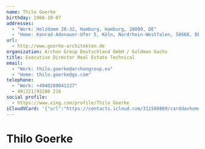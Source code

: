 ```yaml
---
name: Thilo Goerke
birthday: 1968-10-07
addresses:
  - "Work: Holzdamm 28-32, Hamburg, Hamburg, 20099, DE"
  - "Home: Konrad-Adenauer-Ufer 5, Köln, Nordrhein-Westfalen, 50668, DE"
url:
  - http://www.goerke-architekten.de
organization: Archon Group Deutschland GmbH / Goldman Sachs
title: Executive Director Real Estate Technical
email:
  - "Work: thilo.goerke@archongroup.eu"
  - "Home: thilo.goerke@gs.com"
telephone:
  - "Work: +4940280041227"
  - 49|221|92280 216
social profile:
  - https://www.xing.com/profile/Thilo_Goerke
iCloudVCard: '{"url":"https://contacts.icloud.com/311500889/carddavhome/card/NzIyNTcyNzctYzhhOC00Mzg2LThmNGUtNDQ2NThiZGYxMDFl.vcf","etag":"\"kmfhddlu\"","data":"BEGIN:VCARD\r\nVERSION:3.0\r\nFN:\r\nN:Goerke;Thilo;;;\r\nUID:72257277-c8a8-4386-8f4e-44658bdf101e\r\nBDAY;VALUE=date:1968-10-07\r\nADR;TYPE=WORK:;;Holzdamm 28-32;Hamburg;Hamburg;20099;DE;\r\nADR;TYPE=HOME:;;Konrad-Adenauer-Ufer 5;Köln;Nordrhein-Westfalen;50668;DE;\r\nWP1.X-ABLABEL:Work\r\nWP2.X-ABLABEL:Work\r\nWP3.X-ABLABEL:Work\r\nWP4.X-ABLABEL:homepage\r\nitem0.X-ABLABEL:xing\r\nPRODID:ez-vcard 0.9.13-fc\r\nREV:2025-04-03T22:12:10Z\r\nURL:http://www.goerke-architekten.de\r\nORG:Archon Group Deutschland GmbH / Goldman Sachs;\r\nTITLE:Executive Director Real Estate Technical\r\nEMAIL;TYPE=WORK:thilo.goerke@archongroup.eu\r\nEMAIL;TYPE=HOME:thilo.goerke@gs.com\r\nPHOTO;VALUE=uri:https://gateway.icloud.com/contacts/311500889/ck/card/35c87\r\n 2b668a2e453394be81c152559fe\r\nTEL;TYPE=WORK:+4940280041227\r\nTEL:49|221|92280 216\r\nitem0.X-SOCIALPROFILE;X-USER=Thilo_Goerke:https://www.xing.com/profile/Thil\r\n o_Goerke\r\nEND:VCARD"}'
---
```

# Thilo Goerke